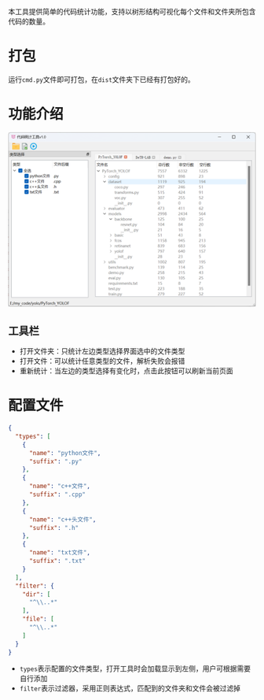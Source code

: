 本工具提供简单的代码统计功能，支持以树形结构可视化每个文件和文件夹所包含代码的数量。



# 打包

运行`cmd.py`文件即可打包，在`dist`文件夹下已经有打包好的。



# 功能介绍

![image-20240421163606826](./assets/image-20240421163606826.png)

## 工具栏

- 打开文件夹：只统计左边类型选择界面选中的文件类型
- 打开文件：可以统计任意类型的文件，解析失败会报错
- 重新统计：当左边的类型选择有变化时，点击此按钮可以刷新当前页面



# 配置文件

```json
{
  "types": [
    {
      "name": "python文件",
      "suffix": ".py"
    },
    {
      "name": "c++文件",
      "suffix": ".cpp"
    },
    {
      "name": "c++头文件",
      "suffix": ".h"
    },
    {
      "name": "txt文件",
      "suffix": ".txt"
    }
  ],
  "filter": {
    "dir": [
      "^\\..*"
    ],
    "file": [
      "^\\..*"
    ]
  }
}
```

- `types`表示配置的文件类型，打开工具时会加载显示到左侧，用户可根据需要自行添加
- `filter`表示过滤器，采用正则表达式，匹配到的文件夹和文件会被过滤掉
